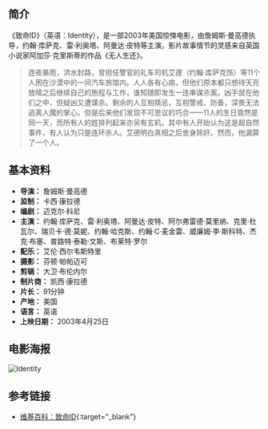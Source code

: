 ##  简介

《致命ID》（英语：Identity），是一部2003年美国惊悚电影，由詹姆斯·曼高德执导，约翰·库萨克、雷·利奥塔、阿曼达·皮特等主演。影片故事情节的灵感来自英国小说家阿加莎·克里斯蒂的作品《无人生还》。

> 连夜暴雨，洪水封路，曾担任警官的礼车司机艾德（约翰·库萨克饰）等11个人困在沙漠中的一间汽车旅馆内。人人各有心病，但他们原本都只想待天亮放晴之后继续自己的旅程与工作，谁知随即发生一连串谋杀案。凶手就在他们之中，但疑凶又遭谋杀。剩余的人互相猜忌，互相警戒、防备，深畏无法逃离人魔的掌心。但是后来他们发现不可思议的巧合——11人的生日竟然是同一天，而所有人的姓排列起来亦另有玄机。其中有人开始认为这是超自然事件，有人认为只是连环杀人。艾德明白真相之后舍身除奸。然而，他漏算了一个人。

## 基本资料

* **导演：** 詹姆斯·曼高德
* **监制：** 卡西·康拉德 
* **编剧：** 迈克尔·科尼
* **主演：** 约翰·库萨克、雷·利奥塔、阿曼达·皮特、阿尔弗雷德·莫里纳、克里·杜瓦尔、瑞贝卡·德·莫妮、约翰·哈克斯、约翰·C·麦金雷、威廉姆·李·斯科特、杰克·布塞、普路特·泰勒·文斯、布莱特·罗尔
* **配乐：** 艾伦·西尔韦斯特里
* **摄影：** 芬顿·帕帕迈可
* **剪辑：** 大卫·布伦内尔
* **制片商：** 凯西·康拉德
* **片长：** 91分钟
* **产地：** 美国
* **语言：** 英语
* **上映日期：** 2003年4月25日

## 电影海报

![Identity](https://upload.wikimedia.org/wikipedia/zh/3/3d/Identity_movie.jpg)

## 参考链接

* [维基百科：致命ID](https://zh.wikipedia.org/wiki/%E8%87%B4%E5%91%BDID){:target="_blank"}